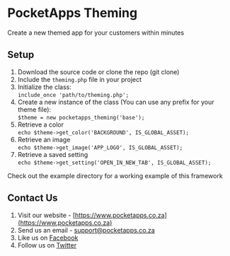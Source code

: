 # PocketApps Theming
Create a new themed app for your customers within minutes

## Setup
1. Download the source code or clone the repo (git clone)
2. Include the `theming.php` file in your project
3. Initialize the class:  
    `include_once 'path/to/theming.php';`
4. Create a new instance of the class (You can use any prefix for your theme file):  
    `$theme = new pocketapps_theming('base');`
5. Retrieve a color  
    `echo $theme->get_color('BACKGROUND', IS_GLOBAL_ASSET);`
6. Retrieve an image  
    `echo $theme->get_image('APP_LOGO', IS_GLOBAL_ASSET);`
7. Retrieve a saved setting  
    `echo $theme->get_setting('OPEN_IN_NEW_TAB', IS_GLOBAL_ASSET);`

Check out the example directory for a working example of this framework

## Contact Us
1. Visit our website - [https://www.pocketapps.co.za](https://www.pocketapps.co.za)
2. Send us an email - [support@pocketapps.co.za](mailto:support@pocketapps.co.za)
2. Like us on [Facebook](http://facebook.com/PocketAppsSoftware)
3. Follow us on [Twitter](https://twitter.com/MyPocketApps)
